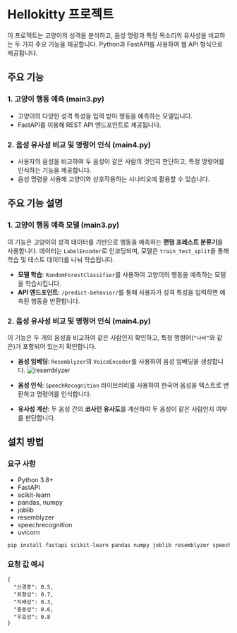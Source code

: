 # Hellokitty 프로젝트

이 프로젝트는 고양이의 성격을 분석하고, 음성 명령과 특정 목소리의 유사성을 비교하는 두 가지 주요 기능을 제공합니다. Python과 FastAPI를 사용하여 웹 API 형식으로 제공됩니다.

## 주요 기능

### 1. 고양이 행동 예측 (main3.py)
   - 고양이의 다양한 성격 특성을 입력 받아 행동을 예측하는 모델입니다.
   - FastAPI를 이용해 REST API 엔드포인트로 제공됩니다.
### 2. 음성 유사성 비교 및 명령어 인식 (main4.py)
   - 사용자의 음성을 비교하여 두 음성이 같은 사람의 것인지 판단하고, 특정 명령어를 인식하는 기능을 제공합니다.
   - 음성 명령을 사용해 고양이와 상호작용하는 시나리오에 활용할 수 있습니다.



## 주요 기능 설명

### 1. 고양이 행동 예측 모델 (main3.py)
이 기능은 고양이의 성격 데이터를 기반으로 행동을 예측하는 **랜덤 포레스트 분류기**를 사용합니다. 데이터는 `LabelEncoder`로 인코딩되며, 모델은 `train_test_split`을 통해 학습 및 테스트 데이터를 나눠 학습됩니다.

- **모델 학습**: `RandomForestClassifier`를 사용하여 고양이의 행동을 예측하는 모델을 학습시킵니다.
- **API 엔드포인트**: `/predict-behavior/`를 통해 사용자가 성격 특성을 입력하면 예측된 행동을 반환합니다.

### 2. 음성 유사성 비교 및 명령어 인식 (main4.py)
이 기능은 두 개의 음성을 비교하여 같은 사람인지 확인하고, 특정 명령어(`"나비"`와 같은)가 포함되어 있는지 확인합니다.

- **음성 임베딩**: `Resemblyzer`의 `VoiceEncoder`를 사용하여 음성 임베딩을 생성합니다.
![resemblyzer](https://github.com/user-attachments/assets/c45c5fa2-ff4b-4556-b596-29235567c407)
- **음성 인식**: `SpeechRecognition` 라이브러리를 사용하여 한국어 음성을 텍스트로 변환하고 명령어를 인식합니다.

- **유사성 계산**: 두 음성 간의 **코사인 유사도**를 계산하여 두 음성이 같은 사람인지 여부를 판단합니다.


## 설치 방법

### 요구 사항
- Python 3.8+
- FastAPI
- scikit-learn
- pandas, numpy
- joblib
- resemblyzer
- speechrecognition
- uvicorn


```bash
pip install fastapi scikit-learn pandas numpy joblib resemblyzer speechrecognition uvicorn
```

### 요청 값 예시
```
{
  "신경증": 0.5,
  "외향성": 0.7,
  "지배성": 0.3,
  "충동성": 0.6,
  "우호성": 0.8
}
```




